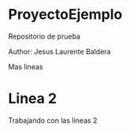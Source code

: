# ProyectoEjemplo
Repositorio de prueba

Author: Jesus Laurente Baldera

Mas lineas

# Linea 2

Trabajando con las lineas 2